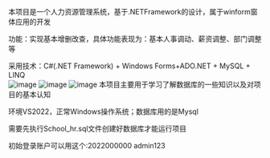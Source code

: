本项目是一个人力资源管理系统，基于.NETFramework的设计，属于winform窗体应用的开发

功能：实现基本增删改查，具体功能表现为：基本人事调动、薪资调整、部门调整等

采用技术：C#(.NET Framework) + Windows Forms+ADO.NET + MySQL + LINQ                                                          
![image](https://github.com/user-attachments/assets/449dc01b-af21-453e-8723-f63d97f996aa)
![image](https://github.com/user-attachments/assets/40a019ee-dd4b-4276-9055-2c29b9799a32)
![image](https://github.com/user-attachments/assets/610e768c-91b4-4312-9dc0-8ec6d50ef377)
本项目主要用于学习了解数据库的一些知识以及对项目的基本认知

环境VS2022，正常Windows操作系统；数据库用的是Mysql

需要先执行School_hr.sql文件创建好数据库才能运行项目

初始登录账户可以用这个:2022000000   admin123                                                                                                                                                          
